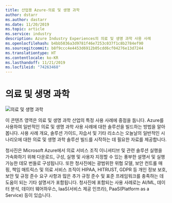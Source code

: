 ```yaml
---
title: 산업용 Azure-의료 및 생명 과학
author: dstarr
ms.author: dastarr
ms.date: 11/20/2019
ms.topic: article
ms.service: industry
description: Azure Industry Experiences의 의료 및 생명 과학 사용 사례
ms.openlocfilehash: b4bb5036a3d9781f46e7253c037f1c8b2784ef90
ms.sourcegitcommit: b8f9ccc4e4453d6912b05cdd6cf04276e13d7244
ms.translationtype: HT
ms.contentlocale: ko-KR
ms.lasthandoff: 11/21/2019
ms.locfileid: "74263468"
---
```

# <a name="health--life-sciences"></a>의료 및 생명 과학

![의료 및 생명 과학](./assets/index-assets/healthcare.png)

이 콘텐츠 영역은 의료 및 생명 과학 산업의 특정 사용 사례에 중점을 둡니다. Azure를 사용하여 일반적인 의료 및 생명 과학 사용 사례에 대한 솔루션을 빌드하는 방법을 알아봅니다. 사용 사례 개요, 솔루션 가이드, 자습서 및 기타 리소스는 오늘날의 일반적인 시나리오에 대한 의료 및 생명 과학 솔루션 빌드를 시작하는 데 필요한 자료를 제공합니다.

청사진은 Microsoft Azure에서 의료 서비스 조직 이니셔티브 및 관련 솔루션 실행을 가속화하기 위해 다운로드, 구성, 실행 및 사용자 지정할 수 있는 풍부한 설명서 및 실행 가능한 데모 번들로 구성됩니다. 또한 청사진에는 광범위한 위협 모델, 보안 컨트롤 매핑, 책임 매트릭스 및 의료 서비스 조직이 HIPAA, HITRUST, GDPR 등 개인 정보 보호, 보안 및 규정 준수 요구 사항과 많은 추가 규정 준수 및 표준 프레임워크를 충족하는 데 도움이 되는 기타 설명서가 포함됩니다. 청사진에 포함되는 사용 사례로는 AI/ML, 데이터 분석, 데이터 웨어하우스, IaaS(서비스 제공 인프라), PaaS(Platform as a Service) 등이 있습니다.